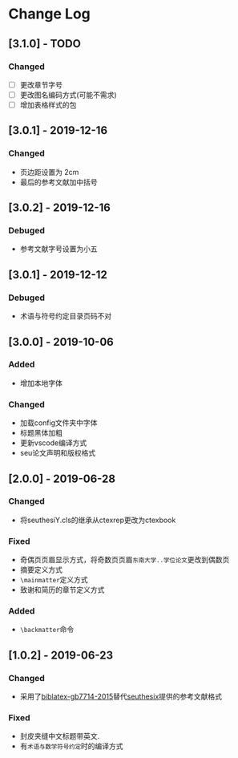 # Change Log

## [3.1.0] - TODO

<!-- TODO 更改章节字号 -->
### Changed
- [ ] 更改章节字号
- [ ] 更改图名编码方式(可能不需求)
- [ ] 增加表格样式的包

## [3.0.1] - 2019-12-16

### Changed
- 页边距设置为 2cm
- 最后的参考文献加中括号



## [3.0.2] - 2019-12-16

### Debuged
- 参考文献字号设置为小五

## [3.0.1] - 2019-12-12

### Debuged
- 术语与符号约定目录页码不对

## [3.0.0] - 2019-10-06

### Added
- 增加本地字体

### Changed
- 加载config文件夹中字体
- 标题黑体加粗
- 更新vscode编译方式
- seu论文声明和版权格式


## [2.0.0] - 2019-06-28

### Changed
- 将seuthesiY.cls的继承从ctexrep更改为ctexbook

### Fixed
- 奇偶页页眉显示方式，将奇数页页眉`东南大学..学位论文`更改到偶数页
- 摘要定义方式
- `\mainmatter`定义方式
- 致谢和简历的章节定义方式

### Added
- `\backmatter`命令

## [1.0.2] - 2019-06-23

### Changed
- 采用了[biblatex-gb7714-2015](https://github.com/hushidong/biblatex-gb7714-2015)替代[seuthesix](https://github.com/zhimengfan1990/seuthesix)提供的参考文献格式

### Fixed
- 封皮夹缝中文标题带英文.
- 有`术语与数学符号约定`时的编译方式

